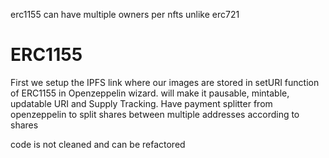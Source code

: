 erc1155 can have multiple owners per nfts unlike erc721

# ERC1155

First we setup the IPFS link where our images are stored 
in setURI function of ERC1155 in Openzeppelin wizard. 
will make it pausable, mintable, updatable URI and Supply Tracking.
Have payment splitter from openzeppelin to split shares between multiple addresses according to shares 

code is not cleaned and can be refactored